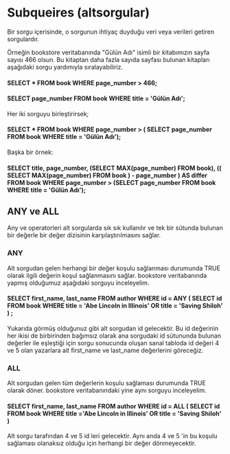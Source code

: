 # Subqueires (altsorgular)

Bir sorgu içerisinde, o sorgunun ihtiyaç duyduğu veri veya verileri getiren sorgulardır.

Örneğin bookstore veritabanında "Gülün Adı" isimli bir kitabımızın sayfa sayısı 466 olsun. Bu kitaptan daha fazla sayıda sayfası bulunan kitapları aşağıdaki sorgu yardımıyla sıralayabiliriz.

#### SELECT * FROM book WHERE page_number > 466;
#### SELECT page_number FROM book WHERE title = 'Gülün Adı';
Her iki sorguyu birleştirirsek;

#### SELECT * FROM book WHERE page_number > ( SELECT page_number FROM book WHERE title = 'Gülün Adı'); 

Başka bir örnek:

#### SELECT title, page_number, (SELECT MAX(page_number) FROM book), (( SELECT MAX(page_number) FROM book ) - page_number ) AS differ FROM book WHERE page_number > (SELECT page_number FROM book WHERE title = 'Gülün Adı');

## ANY ve ALL
Any ve operatorleri alt sorgularda sık sık kullanılır ve tek bir sütunda bulunan bir değerle bir değer dizisinin karşılaştırılmasını sağlar.

### ANY
Alt sorgudan gelen herhangi bir değer koşulu sağlanması durumunda TRUE olarak ilgili değerin koşul sağlanmasını sağlar. bookstore veritabanında yapmış olduğumuz aşağıdaki sorguyu inceleyelim.

#### SELECT first_name, last_name FROM author WHERE id = ANY ( SELECT id FROM book WHERE title = 'Abe Lincoln in Illinois' OR title = 'Saving Shiloh' ) ;

Yukarıda görmüş olduğunuz gibi alt sorgudan id gelecektir. Bu id değerinin her ikisi de birbirinden bağımsız olarak ana sorgudaki id sütununda bulunan değerler ile eşleştiği için sorgu sonucunda oluşan sanal tabloda id değeri 4 ve 5 olan yazarlara ait first_name ve last_name değerlerini göreceğiz.

### ALL 
Alt sorgudan gelen tüm değerlerin koşulu sağlaması durumunda TRUE olarak döner. 
bookstore veritabanındaki yine aynı sorguyu inceleyelim.

#### SELECT first_name, last_name FROM author WHERE id = ALL ( SELECT id FROM book WHERE title ='Abe Lincoln in Illinois' OR title = 'Saving Shiloh' )

Alt sorgu tarafından 4 ve 5 id leri gelecektir. Aynı anda 4 ve 5 'in bu koşulu sağlaması olanaksız olduğu için herhangi bir değer dönmeyecektir. 
